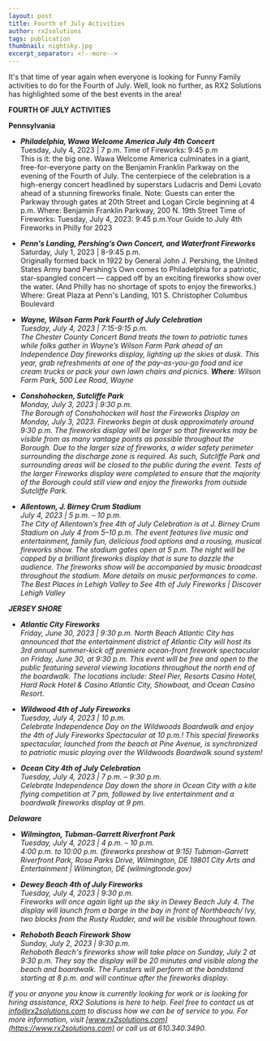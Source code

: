 ```yaml
---
layout: post
title: Fourth of July Activities
author: rx2solutions
tags: publication
thumbnail: nightsky.jpg
excerpt_separator: <!--more-->
---
```

It's that time of year again when everyone is looking for Funny Family activities to do for the Fourth of July. Well, look no further, as RX2 Solutions 
has highlighted some of the best events in the area!
<!--more-->

**FOURTH OF JULY ACTIVITIES**

**Pennsylvania**
- **<i>Philadelphia, Wawa Welcome America July 4th Concert</i>**
<be></br>
Tuesday, July 4, 2023 | 7 p.m. Time of Fireworks: 9:45 p.m
<be></br>
This is it: the big one. Wawa Welcome America culminates in a giant, free-for-everyone party on the Benjamin Franklin Parkway on the evening of the Fourth of July. The centerpiece of the celebration is a high-energy concert headlined by superstars Ludacris and Demi Lovato ahead of a stunning fireworks finale. Note: Guests can enter the Parkway through gates at 20th Street and Logan Circle beginning at 4 p.m.
Where: Benjamin Franklin Parkway, 200 N. 19th Street
Time of Fireworks: Tuesday, July 4, 2023: 9:45 p.m.Your Guide to July 4th Fireworks in Philly for 2023

- **<i>Penn's Landing, Pershing’s Own Concert, and Waterfront Fireworks</i>**
<be></br>
Saturday, July 1, 2023 | 8-9:45 p.m.
<be></br>
Originally formed back in 1922 by General John J. Pershing, the United States Army band Pershing’s Own comes to Philadelphia for a patriotic, star-spangled concert — capped off by an exciting fireworks show over the water. (And Philly has no shortage of spots to enjoy the fireworks.)
Where: Great Plaza at Penn's Landing, 101 S. Christopher Columbus Boulevard

- **<i>Wayne, Wilson Farm Park Fourth of July Celebration<i>**
<be></br>
Tuesday, July 4, 2023 | 7:15-9:15 p.m.
<be></br>
The Chester County Concert Band treats the town to patriotic tunes while folks gather in Wayne’s Wilson Farm Park ahead of an Independence Day fireworks display, lighting up the skies at dusk. This year, grab refreshments at one of the pay-as-you-go food and ice cream trucks or pack your own lawn chairs and picnics.
**Where**: Wilson Farm Park, 500 Lee Road, Wayne


- **_Conshohocken, Sutcliffe Park_**
<be></br>
Monday, July 3, 2023 | 9:30 p.m.
<be></br>
The Borough of Conshohocken will host the Fireworks Display on Monday, July 3, 2023. Fireworks begin at dusk approximately around 9:30 p.m. The fireworks display will be larger so that fireworks may be visible from as many vantage points as possible throughout the Borough. Due to the larger size of fireworks, a wider safety perimeter surrounding the discharge zone is required. As such, Sutcliffe Park and surrounding areas will be closed to the public during the event. Tests of the larger Fireworks display were completed to ensure that the majority of the Borough could still view and enjoy the fireworks from outside Sutcliffe Park.


- **_Allentown, J. Birney Crum Stadium_**
<be></br>
July 4, 2023 | 5 p.m. – 10 p.m.
<be></br>
The City of Allentown’s free 4th of July Celebration is at J. Birney Crum Stadium on July 4 from 5–10 p.m. The event features live music and entertainment, family fun, delicious food options and a rousing, musical fireworks show. The stadium gates open at 5 p.m. The night will be capped by a brilliant fireworks display that is sure to dazzle the audience. The fireworks show will be accompanied by music broadcast throughout the stadium. More details on music performances to come.
The Best Places in Lehigh Valley to See 4th of July Fireworks | Discover Lehigh Valley

**JERSEY SHORE**
- **_Atlantic City Fireworks_**
<be></br>
Friday, June 30, 2023 | 9:30 p.m.
North Beach Atlantic City has announced that the entertainment district of Atlantic City will host its 3rd annual summer-kick off premiere ocean-front firework spectacular on Friday, June 30, at 9:30 p.m. This event will be free and open to the public featuring several viewing locations throughout the north end of the boardwalk. The locations include: Steel Pier, Resorts Casino Hotel, Hard Rock Hotel & Casino Atlantic City, Showboat, and Ocean Casino Resort.


- **_Wildwood 4th of July Fireworks_**
<be></br>
Tuesday, July 4, 2023 | 10 p.m.
<be></br>
Celebrate Independence Day on the Wildwoods Boardwalk and enjoy the 4th of July Fireworks Spectacular at 10 p.m.! This special fireworks spectacular, launched from the beach at Pine Avenue, is synchronized to patriotic music playing over the Wildwoods Boardwalk sound system!


- **_Ocean City 4th of July Celebration_**
<be></br>
Tuesday, July 4, 2023 | 7 p.m. – 9:30 p.m.
<be></br>
Celebrate Independence Day down the shore in Ocean City with a kite flying competition at 7 pm, followed by live entertainment and a boardwalk fireworks display at 9 pm.

**Delaware**

- **_Wilmington, Tubman-Garrett Riverfront Park_**
<be></br>
Tuesday, July 4, 2023 | 4 p.m. – 10 p.m.
<be></br>
4:00 p.m. to 10:00 p.m. (fireworks preshow at 9:15) Tubman-Garrett Riverfront Park, Rosa Parks Drive, Wilmington, DE 19801
City Arts and Entertainment | Wilmington, DE (wilmingtonde.gov)

- **_Dewey Beach 4th of July Fireworks_**
<be></br>
Tuesday, July 4, 2023 | 9:30 p.m.
<be></br>
Fireworks will once again light up the sky in Dewey Beach July 4. The display will launch from a barge in the bay in front of Northbeach/ Ivy, two blocks from the Rusty Rudder, and will be visible throughout town. 

- **_Rehoboth Beach Firework Show_**
<be></br>
Sunday, July 2, 2023 | 9:30 p.m.
<be></br>
Rehoboth Beach's fireworks show will take place on Sunday, July 2 at 9:30 p.m. They say the display will be 20 minutes and visible along the beach and boardwalk. The Funsters will perform at the bandstand starting at 8 p.m. and will continue after the fireworks display.


If you or anyone you know is currently looking for work or is looking for hiring assistance, RX2 Solutions is here to help. Feel free to contact us at 
[info@rx2solutions.com](mailto:info@rx2solutions.com) to discuss how we can be of service to you. For more information, visit [www.rx2solutions.com](https://www.rx2solutions.com) or call us at 610.340.3490.

